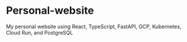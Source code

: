 # Personal-website

My personal website using React, TypeScript, FastAPI, GCP, Kubernetes, Cloud Run, and PostgreSQL
